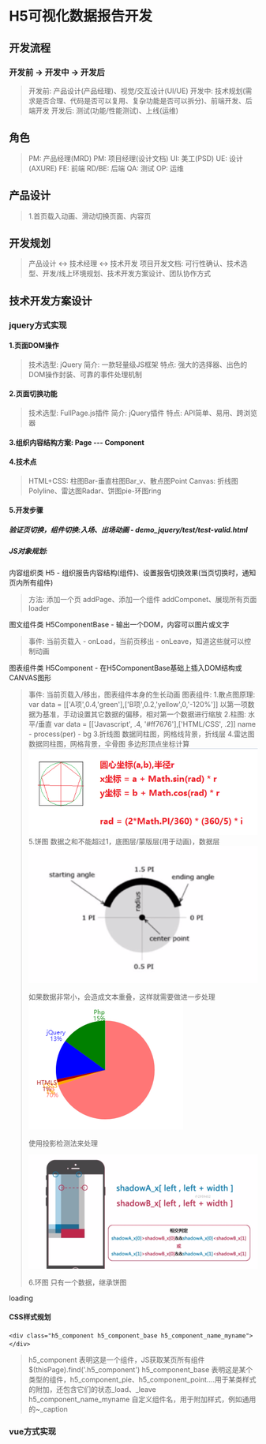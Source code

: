 # H5可视化数据报告开发
## 开发流程
### 开发前  ->  开发中  -> 开发后
> 开发前: 产品设计(产品经理)、视觉/交互设计(UI/UE)
> 开发中: 技术规划(需求是否合理、代码是否可以复用、复杂功能是否可以拆分)、前端开发、后端开发
> 开发后: 测试(功能/性能测试)、上线(运维)
## 角色
> PM: 产品经理(MRD)
> PM: 项目经理(设计文档)
> UI: 美工(PSD)
> UE: 设计(AXURE)
> FE: 前端
> RD/BE: 后端
> QA: 测试
> OP: 运维
## 产品设计
> 1.首页载入动画、滑动切换页面、内容页
## 开发规划
> 产品设计 <-> 技术经理 <-> 技术开发
> 项目开发文档: 可行性确认、技术选型、开发/线上环境规划、技术开发方案设计、团队协作方式
## 技术开发方案设计
### jquery方式实现
#### 1.页面DOM操作
>   技术选型: jQuery
>   简介: 一款轻量级JS框架
>   特点: 强大的选择器、出色的DOM操作封装、可靠的事件处理机制
#### 2.页面切换功能
>   技术选型: FullPage.js插件
>   简介: jQuery插件
>   特点: API简单、易用、跨浏览器
#### 3.组织内容结构方案: Page --- Component
#### 4.技术点
>   HTML+CSS: 柱图Bar-垂直柱图Bar_v、散点图Point
>   Canvas: 折线图Polyline、雷达图Radar、饼图pie-环图ring
#### 5.开发步骤
##### 验证页切换，组件切换:入场、出场动画 - demo_jquery/test/test-valid.html
##### JS对象规划: 

内容组织类 H5 - 组织报告内容结构(组件)、设置报告切换效果(当页切换时，通知页内所有组件)
> 方法: 添加一个页 addPage、添加一个组件 addComponet、展现所有页面 loader

图文组件类 H5ComponentBase - 输出一个DOM，内容可以图片或文字
> 事件: 当前页载入 - onLoad，当前页移出 - onLeave，知道这些就可以控制动画

图表组件类 H5Component - 在H5ComponentBase基础上插入DOM结构或CANVAS图形
> 事件: 当前页载入/移出，图表组件本身的生长动画
> 图表组件:
>   1.散点图原理:
>   var data = [['A项',0.4,'green'],['B项',0.2,'yellow',0,'-120%']]
>   以第一项数据为基准，手动设置其它数据的偏移，相对第一个数据进行缩放
>   2.柱图: 水平/垂直
>   var data = [['Javascript', .4, '#ff7676'],['HTML/CSS', .2]]
>   name - process(per) - bg
>   3.折线图
>   数据同柱图，网格线背景，折线层
>   4.雷达图
>   数据同柱图，网格背景，伞骨图
>   多边形顶点坐标计算
>   ![](des.png)
>   5.饼图
>   数据之和不能超过1，底图层/蒙版层(用于动画)，数据层
>   ![](pie.png)
>   
>   如果数据非常小，会造成文本重叠，这样就需要做进一步处理
>   ![](ques.png)
>   
>   使用投影检测法来处理
>   
>   ![](ty.png)
>   
>   6.环图
>   只有一个数据，继承饼图

loading
> 

#### CSS样式规划
```<div class="h5_component h5_component_base h5_component_name_myname"></div>```
> h5_component 表明这是一个组件，JS获取某页所有组件$(thisPage).find('.h5_component')
> h5_component_base 表明这是某个类型的组件，h5_component_pie、h5_component_point....用于某类样式的附加，还包含它们的状态_load、_leave
> h5_component_name_myname 自定义组件名，用于附加样式，例如通用的~_caption

  


### vue方式实现
